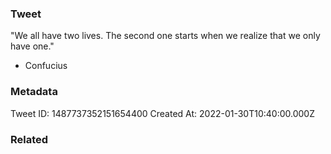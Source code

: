 ### Tweet
"We all have two lives. The second one starts when we realize that we only have one." 

- Confucius

### Metadata
Tweet ID: 1487737352151654400
Created At: 2022-01-30T10:40:00.000Z

### Related

